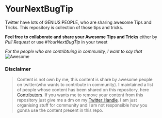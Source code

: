 # YourNextBugTip
Twitter have lots of GENIUS PEOPLE, who are sharing awesome Tips and Tricks.
This repository is collection of those tips and tricks.

**Feel free to collaborate and share your Awesome Tips and Tricks** either by *Pull Request* or use *#YourNextBugTip* in your tweet

*For the people who are contribtuing in community, I want to say that*
![Awesome](https://github.com/NxtLvlDeveloper/YourNextBugTip/blob/master/you%20are%20awesome.jpg)

### Disclaimer
>Content is not own by me, this content is share by awesome people on twitter(who wants to contribute in community). I maintained a list of people whose content has been shared on this repository, here [Contributors](Contributors.md). If you wants me to remove your content from this repository just give me a dm on my [Twitter Handle](https://twitter.com/YourNextBugTip). I am just organising stuff for community and I am not responsible how you gonna use the content present in this repo.

